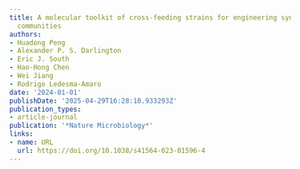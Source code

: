 ```yaml
---
title: A molecular toolkit of cross-feeding strains for engineering synthetic yeast
  communities
authors:
- Huadong Peng
- Alexander P. S. Darlington
- Eric J. South
- Hao‐Hong Chen
- Wei Jiang
- Rodrigo Ledesma‐Amaro
date: '2024-01-01'
publishDate: '2025-04-29T16:28:10.933293Z'
publication_types:
- article-journal
publication: '*Nature Microbiology*'
links:
- name: URL
  url: https://doi.org/10.1038/s41564-023-01596-4
---
```

